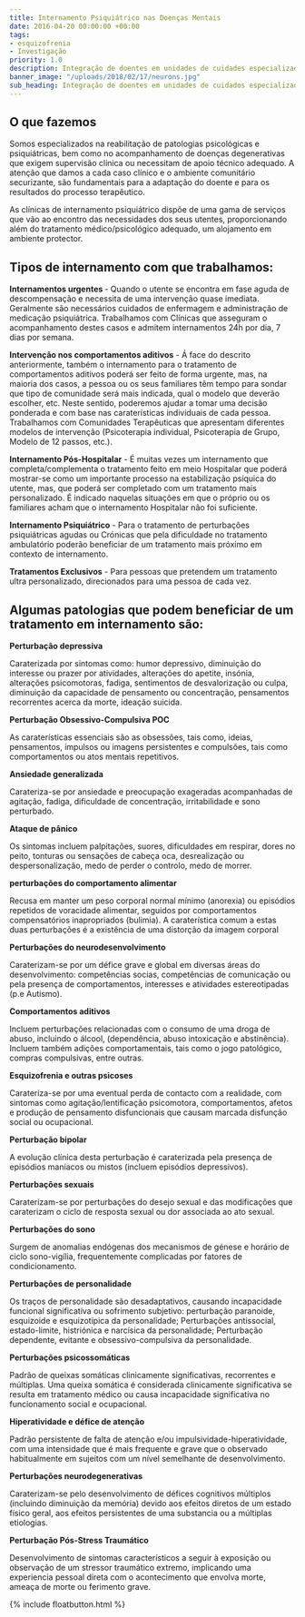 ```yaml
---
title: Internamento Psiquiátrico nas Doenças Mentais
date: 2016-04-20 00:00:00 +00:00
tags:
- esquizofrenia
- Investigação
priority: 1.0
description: Integração de doentes em unidades de cuidades especializadas.
banner_image: "/uploads/2018/02/17/neurons.jpg"
sub_heading: Integração de doentes em unidades de cuidados especializadas em Lisboa, Aveiro e Coimbra.
---
```


## O que fazemos
Somos especializados na reabilitação de patologias psicológicas e psiquiátricas, bem como no acompanhamento de doenças degenerativas que exigem supervisão clínica ou necessitam de apoio técnico adequado. A atenção que damos a cada caso clínico e o ambiente comunitário securizante, são fundamentais para a adaptação do doente e para os resultados do processo terapêutico.

As clínicas de internamento psiquiátrico dispõe de uma gama de serviços que vão ao encontro das necessidades dos seus utentes, proporcionando além do tratamento médico/psicológico adequado, um alojamento em ambiente protector.

<h2>Tipos de internamento com que trabalhamos:</h2>

<b>Internamentos urgentes </b> - Quando o utente se encontra em fase aguda de descompensação e necessita de uma intervenção quase imediata. Geralmente são necessários cuidados de enfermagem e administração de medicação psiquiátrica. Trabalhamos com Clínicas que asseguram o acompanhamento destes casos e admitem internamentos 24h por dia, 7 dias por semana.

<b>Intervenção nos comportamentos aditivos</b> - Á face do descrito anteriormente, também o internamento para o tratamento de comportamentos aditivos poderá ser feito de forma urgente, mas, na maioria dos casos, a pessoa ou os seus familiares têm tempo para sondar que tipo de comunidade será mais indicada, qual o modelo que deverão escolher, etc. Neste sentido, poderemos ajudar a tomar uma decisão ponderada e com base nas caraterísticas individuais de cada pessoa. Trabalhamos com Comunidades Terapêuticas que apresentam diferentes modelos de intervenção (Psicoterapia individual, Psicoterapia de Grupo, Modelo de 12 passos, etc.).

<b>Internamento Pós-Hospitalar</b> -  É muitas vezes um internamento que completa/complementa o tratamento feito em meio Hospitalar que poderá mostrar-se  como um importante processo na estabilização psíquica do utente, mas, que poderá ser completado com um tratamento mais personalizado. É indicado naquelas situações em que o próprio ou os familiares acham que o internamento Hospitalar não foi suficiente.

<b>Internamento Psiquiátrico</b> - Para o tratamento de perturbações psiquiátricas agudas ou Crónicas que pela dificuldade no tratamento ambulatório poderão beneficiar de um tratamento mais próximo em contexto de internamento.

<b>Tratamentos Exclusivos</b> - Para pessoas que pretendem um tratamento ultra personalizado, direcionados para uma pessoa de cada vez.



<h2>Algumas patologias que podem beneficiar de um tratamento em internamento são: </h2>

<b>Perturbação depressiva</b>

Caraterizada por sintomas como: humor depressivo, diminuição do interesse ou prazer por atividades, alterações do apetite, insónia, alterações psicomotoras, fadiga, sentimentos de desvalorização ou culpa, diminuição da capacidade de pensamento ou concentração, pensamentos recorrentes acerca da morte, ideação suicida.

<b>Perturbação Obsessivo-Compulsiva POC</b>

As caraterísticas essenciais são as obsessões, tais como, ideias, pensamentos, impulsos ou imagens persistentes e compulsões, tais como comportamentos ou atos mentais repetitivos.

<b>Ansiedade generalizada</b>

Carateriza-se por ansiedade e preocupação exageradas acompanhadas de agitação, fadiga, dificuldade de concentração, irritabilidade e sono perturbado.

<b>Ataque de pânico</b>

Os sintomas incluem palpitações, suores, dificuldades em respirar, dores no peito, tonturas ou sensações de cabeça oca, desrealização ou despersonalização, medo de perder o controlo, medo de morrer.

<b>perturbações do comportamento alimentar</b>

Recusa em manter um peso corporal normal mínimo (anorexia) ou episódios repetidos de voracidade alimentar, seguidos por comportamentos compensatórios inapropriados (bulimia). A caraterística comum a estas duas perturbações é a existência de uma distorção da imagem corporal

<b>Perturbações do neurodesenvolvimento</b>

Caraterizam-se por um défice grave e global em diversas áreas do desenvolvimento: competências socias, competências de comunicação ou pela presença de comportamentos, interesses e atividades estereotipadas (p.e Autismo).

<b>Comportamentos aditivos</b>

Incluem perturbações relacionadas com o consumo de uma droga de abuso, incluindo o álcool, (dependência, abuso intoxicação e abstinência). Incluem também adições comportamentais, tais como o jogo patológico, compras compulsivas, entre outras.

<b>Esquizofrenia e outras psicoses</b>

Carateriza-se por uma eventual perda de contacto com a realidade, com sintomas como agitação/lentificação psicomotora, comportamentos, afetos e produção de pensamento disfuncionais que causam marcada disfunção social ou ocupacional.

<b>Perturbação bipolar</b>

A evolução clínica desta perturbação é caraterizada pela presença de episódios maníacos ou mistos (incluem episódios depressivos).

<b>Perturbações sexuais</b>

Caraterizam-se por perturbações do desejo sexual e das modificações que caraterizam o ciclo de resposta sexual ou dor associada ao ato sexual.

<b>Perturbações do sono</b>

Surgem de anomalias endógenas dos mecanismos de génese e horário de ciclo sono-vigília, frequentemente complicadas por fatores de condicionamento.

<b>Perturbações de personalidade</b>

Os traços de personalidade são desadaptativos, causando incapacidade funcional significativa ou sofrimento subjetivo: perturbação paranoide, esquizoide e esquizotípica da personalidade; Perturbações antissocial, estado-limite, histriónica e narcísica da personalidade; Perturbação dependente, evitante e obsessivo-compulsiva da personalidade.

<b>Perturbações psicossomáticas</b>

Padrão de queixas somáticas clinicamente significativas, recorrentes e múltiplas. Uma queixa somática é considerada clinicamente significativa se resulta em tratamento médico ou causa incapacidade significativa no funcionamento social e ocupacional.

<b>Hiperatividade e défice de atenção</b>

Padrão persistente de falta de atenção e/ou impulsividade-hiperatividade, com uma intensidade que é mais frequente e grave que o observado habitualmente em sujeitos com um nível semelhante de desenvolvimento.

<b>Perturbações neurodegenerativas</b>

Caraterizam-se pelo desenvolvimento de défices cognitivos múltiplos (incluindo diminuição da memória) devido aos efeitos diretos de um estado físico geral, aos efeitos persistentes de uma substancia ou a múltiplas etiologias.

<b>Perturbação Pós-Stress Traumático</b>

Desenvolvimento de sintomas característicos a seguir à exposição ou observação de um stressor traumático extremo, implicando uma experiencia pessoal direta com o acontecimento que envolva morte, ameaça de morte ou ferimento grave.

{% include floatbutton.html %}
